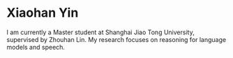 # Xiaohan Yin
I am currently a Master student at Shanghai Jiao Tong University, supervised by Zhouhan Lin.
My research focuses on reasoning for language models and speech.
